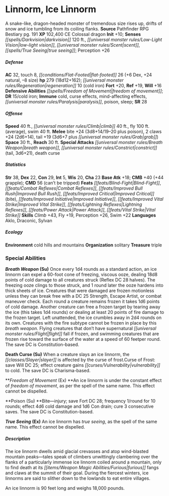 ﻿---
cssclass: [monsters]
title1: Linnorm, Ice Linnorm
desc_short: A snake-like, dragon-headed monster of tremendous size rises up, drifts
  of snow and ice tumbling from its coiling flanks.
title2: Ice Linnorm
CR: 17
sources:
- name: Pathfinder RPG Bestiary
  page: 191
  link: http://paizo.com/products/btpy8auu?Pathfinder-Roleplaying-Game-Bestiary
XP: 102400
alignment: CE
size: Colossal
type: dragon
initiative:
  bonus: 10
senses:
  darkvision: 120
  low-light vision: true
  scent: true
  true seeing: true
AC:
  AC: 32
  touch: 8
  flat_footed: 26
  components:
    dex: 6
    natural: 24
    size: -8
HP:
  HP: 279
  long: 18d12+162
  regeneration: 10
  regeneration_weakness: cold iron
saves:
  fort: 20
  ref: 19
  will: 16
defensive_abilities:
- freedom of movement
DR:
- amount: 15
  weakness: cold iron
immunities:
- cold
- curse effects
- mind-affecting effects
- paralysis
- poison
- sleep
SR: 28
speeds:
  base: 40
  climb: 40
  fly: 100
  fly_maneuverability: average
  swim: 40
attacks:
  melee:
  - - text: bite +24 (3d8+14/19-20 plus poison)
      entries:
      - - damage: 3d8+14
          crit_range: 19-20
        - effect: poison
      attack: bite
      bonus:
      - 24
    - text: 2 claws +24 (2d6+14)
      entries:
      - - damage: 2d6+14
      count: 2
      attack: claws
      bonus:
      - 24
    - text: tail +19 (3d6+7 plus grab)
      entries:
      - - damage: 3d6+7
        - effect: grab
      attack: tail
      bonus:
      - 19
  special:
  - breath weapon
  - constrict (tail, 3d6+21)
  - death curse
space: 30
reach: 30
ability_scores:
  STR: 38
  DEX: 22
  CON: 29
  INT: 5
  WIS: 20
  CHA: 23
BAB: 18
CMB: 40
CMB_other: +44 grapple
CMD: 56
CMD_other: can't be tripped
feats:
- name: Blind-Fight
- name: Combat Reflexes
- name: Improved Bull Rush
- name: Improved Critical (bite)
- name: Improved Initiative
- name: Improved Vital Strike
- name: Lightning Reflexes
- name: Power Attack
- name: Vital Strike
skills:
  Climb: 43
  Fly: 19
  Perception: 26
  Swim: 22
languages:
- Aklo
- Draconic
- Sylvan
ecology:
  environment: cold hills and mountains
  organization: solitary
  treasure_type: triple
special_abilities:
  Breath Weapon (Su): Once every 1d4 rounds as a standard action, an ice linnorm can
    expel a 60-foot cone of freezing, viscous ooze, dealing 18d8 points of cold damage
    to all creatures struck (Reflex DC 28 halves). The freezing ooze clings to those
    struck, and 1 round later the ooze hardens into thick sheets of ice. Creatures
    that were damaged are frozen motionless unless they can break free with a DC 25
    Strength, Escape Artist, or combat maneuver check. Each round a creature remains
    frozen it takes 1d6 points of cold damage. Another creature can free a frozen
    target by tearing away the ice (this takes 1d4 rounds) or dealing at least 20
    points of fire damage to the frozen target. Left unattended, the ice crumbles
    away in 2d4 rounds on its own. Creatures with the fire subtype cannot be frozen
    in place by this breath weapon. Flying creatures that don't have supernatural
    flight fall if frozen, and swimming creatures that are frozen rise toward the
    surface of the water at a speed of 60 feetper round. The save DC is Constitution-based.
  Death Curse (Su): 'When a creature slays an ice linnorm, the slayer is affected
    by the curse of frost.Curse of Frost: save Will DC 25; effect creature gains vulnerability
    to cold. The save DC is Charisma-based.'
  Freedom of Movement (Ex): An ice linnorm is under the constant effect of freedom
    of movement, as per the spell of the same name. This effect cannot be dispelled.
  Poison (Su): Bite-injury; save Fort DC 28; frequency 1/round for 10 rounds; effect
    4d6 cold damage and 1d6 Con drain; cure 3 consecutive saves. The save DC is Constitution-based.
  True Seeing (Ex): An ice linnorm has true seeing, as the spell of the same name.
    This effect cannot be dispelled.
desc_long: |-
  The ice linnorm dwells amid glacial crevasses and atop wind-blasted mountain peaks-tales speak of climbers unwittingly clambering over the flanks of a particularly immense ice linnorm coiled around a mountain, only to find death at its furious fangs and claws at the summit of their goal. During the fiercest winters, ice linnorms are said to slither down to the lowlands to eat entire villages.

  An ice linnorm is 90 feet long and weighs 18,000 pounds.

---

# Linnorm, Ice Linnorm
A snake-like, dragon-headed monster of tremendous size rises up, drifts of snow and ice tumbling from its coiling flanks.
**Source** Pathfinder RPG Bestiary pg. 191
**XP** 102,400
CE Colossal dragon
**Init** +10; **Senses** _[[spells/Darkvision|darkvision]]_ 120 ft., _[[universal monster rules/Low-Light Vision|low-light vision]]_, _[[universal monster rules/Scent|scent]]_, _[[spells/True Seeing|true seeing]]_; Perception +26

##### Defense

**AC** 32, touch 8, _[[conditions/Flat-Footed|flat-footed]]_ 26 (+6 Dex, +24 natural, –8 size)
**hp** 279 (18d12+162); _[[universal monster rules/Regeneration|regeneration]]_ 10 (cold iron)
**Fort** +20, **Ref** +19, **Will** +16
**Defensive Abilities** _[[spells/Freedom of Movement|freedom of movement]]_; **DR** 15/cold iron; **Immune** cold, curse effects, mind-affecting effects, _[[universal monster rules/Paralysis|paralysis]]_, poison, sleep; **SR** 28

##### Offense
**Speed** 40 ft., _[[universal monster rules/Climb|climb]]_ 40 ft., fly 100 ft. (average), swim 40 ft.
**Melee** bite +24 (3d8+14/19–20 plus poison), 2 claws +24 (2d6+14), tail +19 (3d6+7 plus _[[universal monster rules/Grab|grab]]_)
**Space** 30 ft., **Reach** 30 ft.
**Special Attacks** _[[universal monster rules/Breath Weapon|breath weapon]]_, _[[universal monster rules/Constrict|constrict]]_ (tail, 3d6+21), death curse

##### Statistics
**Str** 38, **Dex** 22, **Con** 29, **Int** 5, **Wis** 20, **Cha** 23
**Base Atk** +18; **CMB** +40 (+44 grapple); **CMD** 56 (can’t be tripped)
**Feats** _[[feats/Blind-Fight|Blind-Fight]]_, _[[feats/Combat Reflexes|Combat Reflexes]]_, _[[feats/Improved Bull Rush|Improved Bull Rush]]_, _[[feats/Improved Critical|Improved Critical]]_ (bite), _[[feats/Improved Initiative|Improved Initiative]]_, _[[feats/Improved Vital Strike|Improved Vital Strike]]_, _[[feats/Lightning Reflexes|Lightning Reflexes]]_, _[[feats/Power Attack|Power Attack]]_, _[[feats/Vital Strike|Vital Strike]]_
**Skills** _Climb_ +43, Fly +19, Perception +26, Swim +22
**Languages** Aklo, Draconic, Sylvan

##### Ecology

**Environment** cold hills and mountains
**Organization** solitary
**Treasure** triple

### Special Abilities

**_Breath Weapon_ (Su)** Once every 1d4 rounds as a standard action, an ice linnorm can expel a 60-foot cone of freezing, viscous ooze, dealing 18d8 points of cold damage to all creatures struck (Reflex DC 28 halves). The freezing ooze clings to those struck, and 1 round later the ooze hardens into thick sheets of ice. Creatures that were damaged are frozen motionless unless they can break free with a DC 25 Strength, Escape Artist, or combat maneuver check. Each round a creature remains frozen it takes 1d6 points of cold damage. Another creature can free a frozen target by tearing away the ice (this takes 1d4 rounds) or dealing at least 20 points of fire damage to the frozen target. Left unattended, the ice crumbles away in 2d4 rounds on its own. Creatures with the fire subtype cannot be frozen in place by this _breath weapon_. Flying creatures that don’t have supernatural _[[universal monster rules/Flight|flight]]_ fall if frozen, and swimming creatures that are frozen rise toward the surface of the water at a speed of 60 feetper round. The save DC is Constitution-based.

**Death Curse (Su)** When a creature slays an ice linnorm, the _[[classes/Slayer|slayer]]_ is affected by the curse of frost.Curse of Frost: save Will DC 25; effect creature gains _[[curses/Vulnerability|vulnerability]]_ to cold. The save DC is Charisma-based.

**_Freedom of Movement_ (Ex) **An ice linnorm is under the constant effect of _freedom of movement_, as per the spell of the same name. This effect cannot be dispelled.

**Poison (Su) **Bite—injury; save Fort DC 28; frequency 1/round for 10 rounds; effect 4d6 cold damage and 1d6 Con drain; cure 3 consecutive saves. The save DC is Constitution-based.

**_True Seeing_ (Ex)** An ice linnorm has _true seeing_, as the spell of the same name. This effect cannot be dispelled.

##### Description

The ice linnorm dwells amid glacial crevasses and atop wind-blasted mountain peaks—tales speak of climbers unwittingly clambering over the flanks of a particularly immense ice linnorm coiled around a mountain, only to find death at its _[[items/Weapon Magic Abilities/Furious|furious]]_ fangs and claws at the summit of their goal. During the fiercest winters, ice linnorms are said to slither down to the lowlands to eat entire villages.

An ice linnorm is 90 feet long and weighs 18,000 pounds.